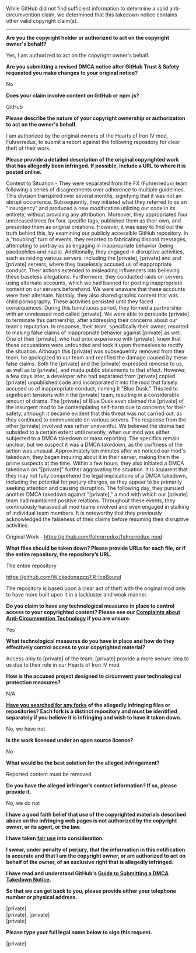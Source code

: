While GitHub did not find sufficient information to determine a valid anti-circumvention claim, we determined that this takedown notice contains other valid copyright claim(s).

---

**Are you the copyright holder or authorized to act on the copyright owner's behalf?**

Yes, I am authorized to act on the copyright owner's behalf.

**Are you submitting a revised DMCA notice after GitHub Trust & Safety requested you make changes to your original notice?**

No

**Does your claim involve content on GitHub or npm.js?**

GitHub

**Please describe the nature of your copyright ownership or authorization to act on the owner's behalf.**

I am authorized by the original owners of the Hearts of Iron IV mod, Fuhrerredux, to submit a report against the following repository for clear theft of their work.

**Please provide a detailed description of the original copyrighted work that has allegedly been infringed. If possible, include a URL to where it is posted online.**

Context to Situation - They were separated from the FX (Fuhrerredux) team following a series of disagreements over adherence to multiple guidelines. This division transpired over several months, signifying that it was not an abrupt occurrence. Subsequently, they initiated what they referred to as an "insurgency" and produced a new modification utilizing our code in its entirety, without providing any attribution. Moreover, they appropriated four unreleased trees for four specific tags, published them as their own, and presented them as original creations. However, it was easy to find out the truth behind this, by examining our publicly accessible GitHub repository.
In a "troubling" turn of events, they resorted to fabricating discord messages, attempting to portray us as engaging in inappropriate behavior (being paedophiles and nazis). Additionally, they engaged in disruptive activities, such as raiding various servers, including the [private], [private] and and [private] servers, where they baselessly accused us of inappropriate conduct. Their actions extended to misleading influencers into believing these baseless allegations. Furthermore, they conducted raids on servers using alternate accounts, which we had banned for posting inappropriate content on our servers beforehand. We were unaware that these accounts were their alternate. Notably, they also shared graphic content that was child pornography. These activities persisted until they faced consequences.
During this tumultuous period, they formed a partnership with an unreleased mod called [private]. We were able to persuade [private] to terminate this partnership, after addressing their concerns about our team's reputation. In response, their team, specifically their owner, resorted to making false claims of inappropriate behavior against [private] as well. One of their [private], who had prior experience with [private], knew that these accusations were unfounded and took it upon themselves to rectify the situation. Although this [private] was subsequently removed from their team, he apologized to our team and rectified the damage caused by these false claims.
Both the [private] and the [private] expressed remorse to us, as well as to [private], and made public statements to that effect. However, a few days later, a developer who had separated from [private] copied [private] unpublished code and incorporated it into the mod that falsely accused us of inappropriate conduct, naming it "Blue Dusk." This led to significant tensions within the [private] team, resulting in a considerable amount of drama. The [private] of Blue Dusk even claimed the [private] of the insurgent mod to be contemplating self-harm due to concerns for their safety, although it became evident that this threat was not carried out, as they continued to communicate on various servers. The response from the other [private] involved was rather uneventful.
We believed the drama had subsided to a certain extent until recently, when our mod was either subjected to a DMCA takedown or mass reporting. The specifics remain unclear, but we suspect it was a DMCA takedown, as the swiftness of the action was unusual. Approximately ten minutes after we noticed our mod's takedown, they began inquiring about it in their server, making them the prime suspects at the time. Within a few hours, they also initiated a DMCA takedown on "[private]" further aggravating the situation. It is apparent that they may not fully comprehend the legal implications of a DMCA takedown, including the potential for perjury charges, as they appear to be primarily seeking attention and causing disruption. The following day, they pursued another DMCA takedown against "[private]," a mod with which our [private] team had maintained positive relations. Throughout these events, they continuously harassed all mod teams involved and even engaged in stalking of individual team members. It is noteworthy that they previously acknowledged the falseness of their claims before resuming their disruptive activities.

Original Work - https://github.com/fuhrerredux/fuhrerredux-mod

**What files should be taken down? Please provide URLs for each file, or if the entire repository, the repository’s URL.**

The entire repository

https://github.com/Wickedonezzz/FR-IceBound

The repository is based upon a clear act of theft with the original mod only to have more built upon it in a lackluster and weak manner.

**Do you claim to have any technological measures in place to control access to your copyrighted content? Please see our <a href="https://docs.github.com/articles/guide-to-submitting-a-dmca-takedown-notice#complaints-about-anti-circumvention-technology">Complaints about Anti-Circumvention Technology</a> if you are unsure.**

Yes

**What technological measures do you have in place and how do they effectively control access to your copyrighted material?**

Access only to [private] of the team; [private] provide a more secure idea to us due to their role in our Hearts of Iron IV mod

**How is the accused project designed to circumvent your technological protection measures?**

N/A

**<a href="https://docs.github.com/articles/dmca-takedown-policy#b-what-about-forks-or-whats-a-fork">Have you searched for any forks</a> of the allegedly infringing files or repositories? Each fork is a distinct repository and must be identified separately if you believe it is infringing and wish to have it taken down.**

No, we have not

**Is the work licensed under an open source license?**

No

**What would be the best solution for the alleged infringement?**

Reported content must be removed

**Do you have the alleged infringer’s contact information? If so, please provide it.**

No, we do not

**I have a good faith belief that use of the copyrighted materials described above on the infringing web pages is not authorized by the copyright owner, or its agent, or the law.**

**I have taken <a href="https://www.lumendatabase.org/topics/22">fair use</a> into consideration.**

**I swear, under penalty of perjury, that the information in this notification is accurate and that I am the copyright owner, or am authorized to act on behalf of the owner, of an exclusive right that is allegedly infringed.**

**I have read and understand GitHub's <a href="https://docs.github.com/articles/guide-to-submitting-a-dmca-takedown-notice/">Guide to Submitting a DMCA Takedown Notice</a>.**

**So that we can get back to you, please provide either your telephone number or physical address.**

[private]  
[private], [private]  
[private]

**Please type your full legal name below to sign this request.**

[private]
